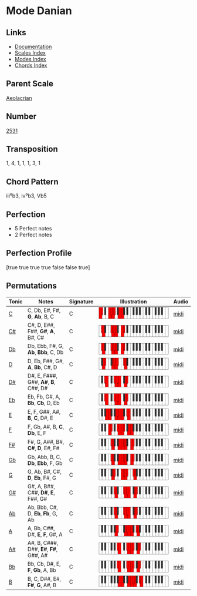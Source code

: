# Mode Danian

## Links

- [Documentation](README.md)
- [Scales Index](Scales.md)
- [Modes Index](Modes.md)
- [Chords Index](Chords.md)

## Parent Scale

[Aeolacrian](ScaleAeolacrian.md)

## Number

[2531](https://ianring.com/musictheory/scales/2531)

## Transposition

1, 4, 1, 1, 1, 3, 1

## Chord Pattern

iii⁰b3, iv⁰b3, Vb5

## Perfection

- 5 Perfect notes
- 2 Perfect notes

## Perfection Profile

[true true true true false false true]

## Permutations

| Tonic | Notes | Signature | Illustration | Audio |
|-------|-------|-----------|--------------|-------|
| [C](ModeCNaturalDanian.md) | C, Db, E#, F#, **G**, **Ab**, B, C | C | ![CNaturalDanian](ModeCNaturalDanian.png) | [midi](https://github.com/edipermadi/music/blob/main/docs/ModeCNaturalDanian.mid?raw=true) |
| [C#](ModeCSharpDanian.md) | C#, D, E##, F##, **G#**, **A**, B#, C# | C | ![CSharpDanian](ModeCSharpDanian.png) | [midi](https://github.com/edipermadi/music/blob/main/docs/ModeCSharpDanian.mid?raw=true) |
| [Db](ModeDFlatDanian.md) | Db, Ebb, F#, G, **Ab**, **Bbb**, C, Db | C | ![DFlatDanian](ModeDFlatDanian.png) | [midi](https://github.com/edipermadi/music/blob/main/docs/ModeDFlatDanian.mid?raw=true) |
| [D](ModeDNaturalDanian.md) | D, Eb, F##, G#, **A**, **Bb**, C#, D | C | ![DNaturalDanian](ModeDNaturalDanian.png) | [midi](https://github.com/edipermadi/music/blob/main/docs/ModeDNaturalDanian.mid?raw=true) |
| [D#](ModeDSharpDanian.md) | D#, E, F###, G##, **A#**, **B**, C##, D# | C | ![DSharpDanian](ModeDSharpDanian.png) | [midi](https://github.com/edipermadi/music/blob/main/docs/ModeDSharpDanian.mid?raw=true) |
| [Eb](ModeEFlatDanian.md) | Eb, Fb, G#, A, **Bb**, **Cb**, D, Eb | C | ![EFlatDanian](ModeEFlatDanian.png) | [midi](https://github.com/edipermadi/music/blob/main/docs/ModeEFlatDanian.mid?raw=true) |
| [E](ModeENaturalDanian.md) | E, F, G##, A#, **B**, **C**, D#, E | C | ![ENaturalDanian](ModeENaturalDanian.png) | [midi](https://github.com/edipermadi/music/blob/main/docs/ModeENaturalDanian.mid?raw=true) |
| [F](ModeFNaturalDanian.md) | F, Gb, A#, B, **C**, **Db**, E, F | C | ![FNaturalDanian](ModeFNaturalDanian.png) | [midi](https://github.com/edipermadi/music/blob/main/docs/ModeFNaturalDanian.mid?raw=true) |
| [F#](ModeFSharpDanian.md) | F#, G, A##, B#, **C#**, **D**, E#, F# | C | ![FSharpDanian](ModeFSharpDanian.png) | [midi](https://github.com/edipermadi/music/blob/main/docs/ModeFSharpDanian.mid?raw=true) |
| [Gb](ModeGFlatDanian.md) | Gb, Abb, B, C, **Db**, **Ebb**, F, Gb | C | ![GFlatDanian](ModeGFlatDanian.png) | [midi](https://github.com/edipermadi/music/blob/main/docs/ModeGFlatDanian.mid?raw=true) |
| [G](ModeGNaturalDanian.md) | G, Ab, B#, C#, **D**, **Eb**, F#, G | C | ![GNaturalDanian](ModeGNaturalDanian.png) | [midi](https://github.com/edipermadi/music/blob/main/docs/ModeGNaturalDanian.mid?raw=true) |
| [G#](ModeGSharpDanian.md) | G#, A, B##, C##, **D#**, **E**, F##, G# | C | ![GSharpDanian](ModeGSharpDanian.png) | [midi](https://github.com/edipermadi/music/blob/main/docs/ModeGSharpDanian.mid?raw=true) |
| [Ab](ModeAFlatDanian.md) | Ab, Bbb, C#, D, **Eb**, **Fb**, G, Ab | C | ![AFlatDanian](ModeAFlatDanian.png) | [midi](https://github.com/edipermadi/music/blob/main/docs/ModeAFlatDanian.mid?raw=true) |
| [A](ModeANaturalDanian.md) | A, Bb, C##, D#, **E**, **F**, G#, A | C | ![ANaturalDanian](ModeANaturalDanian.png) | [midi](https://github.com/edipermadi/music/blob/main/docs/ModeANaturalDanian.mid?raw=true) |
| [A#](ModeASharpDanian.md) | A#, B, C###, D##, **E#**, **F#**, G##, A# | C | ![ASharpDanian](ModeASharpDanian.png) | [midi](https://github.com/edipermadi/music/blob/main/docs/ModeASharpDanian.mid?raw=true) |
| [Bb](ModeBFlatDanian.md) | Bb, Cb, D#, E, **F**, **Gb**, A, Bb | C | ![BFlatDanian](ModeBFlatDanian.png) | [midi](https://github.com/edipermadi/music/blob/main/docs/ModeBFlatDanian.mid?raw=true) |
| [B](ModeBNaturalDanian.md) | B, C, D##, E#, **F#**, **G**, A#, B | C | ![BNaturalDanian](ModeBNaturalDanian.png) | [midi](https://github.com/edipermadi/music/blob/main/docs/ModeBNaturalDanian.mid?raw=true) |
